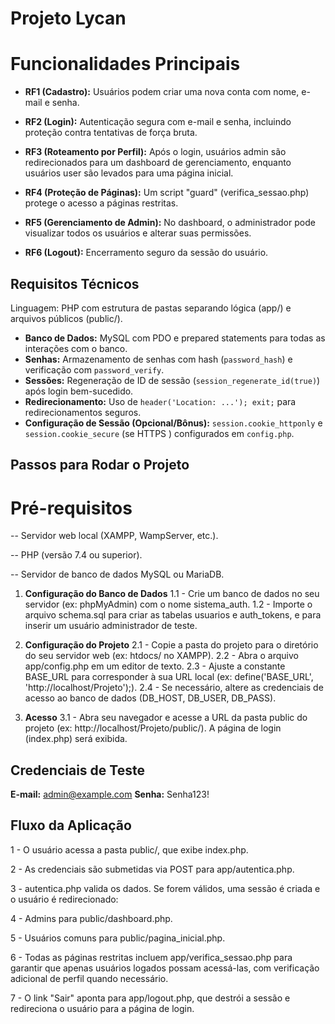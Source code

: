 # Projeto Lycan

# Funcionalidades Principais
* **RF1 (Cadastro):** Usuários podem criar uma nova conta com nome, e-mail e senha.

* **RF2 (Login):** Autenticação segura com e-mail e senha, incluindo proteção contra tentativas de força bruta.

* **RF3 (Roteamento por Perfil):** Após o login, usuários admin são redirecionados para um dashboard de gerenciamento, enquanto usuários user são levados para uma página inicial.

* **RF4 (Proteção de Páginas):** Um script "guard" (verifica_sessao.php) protege o acesso a páginas restritas.

* **RF5 (Gerenciamento de Admin):** No dashboard, o administrador pode visualizar todos os usuários e alterar suas permissões.

* **RF6 (Logout):** Encerramento seguro da sessão do usuário.

## Requisitos Técnicos
Linguagem: PHP com estrutura de pastas separando lógica (app/) e arquivos públicos (public/).

* **Banco de Dados:** MySQL com PDO e prepared statements para todas as interações com o banco.
* **Senhas:** Armazenamento de senhas com hash (`password_hash`) e verificação com `password_verify`.
*   **Sessões:** Regeneração de ID de sessão (`session_regenerate_id(true)`) após login bem-sucedido.
* **Redirecionamento:** Uso de `header('Location: ...'); exit;` para redirecionamentos seguros.
* **Configuração de Sessão (Opcional/Bônus):** `session.cookie_httponly` e `session.cookie_secure` (se HTTPS ) configurados em `config.php`.

## Passos para Rodar o Projeto
# Pré-requisitos
-- Servidor web local (XAMPP, WampServer, etc.).

-- PHP (versão 7.4 ou superior).

-- Servidor de banco de dados MySQL ou MariaDB.

1.  **Configuração do Banco de Dados**
1.1 - Crie um banco de dados no seu servidor (ex: phpMyAdmin) com o nome sistema_auth.
1.2 - Importe o arquivo schema.sql para criar as tabelas usuarios e auth_tokens, e para inserir um usuário administrador de teste.

2. **Configuração do Projeto**
2.1 - Copie a pasta do projeto para o diretório do seu servidor web (ex: htdocs/ no XAMPP).
2.2 - Abra o arquivo app/config.php em um editor de texto.
2.3 - Ajuste a constante BASE_URL para corresponder à sua URL local (ex: define('BASE_URL', 'http://localhost/Projeto');).
2.4 - Se necessário, altere as credenciais de acesso ao banco de dados (DB_HOST, DB_USER, DB_PASS).

3. **Acesso**
3.1 - Abra seu navegador e acesse a URL da pasta public do projeto (ex: http://localhost/Projeto/public/). A página de login (index.php) será exibida.

## Credenciais de Teste

**E-mail:** admin@example.com
**Senha:** Senha123!


## Fluxo da Aplicação
1 - O usuário acessa a pasta public/, que exibe index.php.

2 - As credenciais são submetidas via POST para app/autentica.php.

3 - autentica.php valida os dados. Se forem válidos, uma sessão é criada e o usuário é redirecionado:

4 - Admins para public/dashboard.php.

5 - Usuários comuns para public/pagina_inicial.php.

6 - Todas as páginas restritas incluem app/verifica_sessao.php para garantir que apenas usuários logados possam acessá-las, com verificação adicional de perfil quando necessário.

7 - O link "Sair" aponta para app/logout.php, que destrói a sessão e redireciona o usuário para a página de login.
